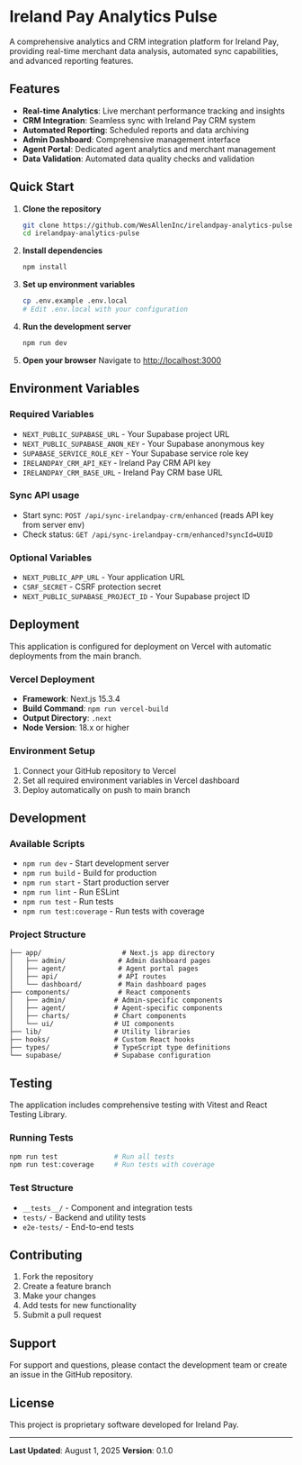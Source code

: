 # Ireland Pay Analytics Pulse

A comprehensive analytics and CRM integration platform for Ireland Pay, providing real-time merchant data analysis, automated sync capabilities, and advanced reporting features.

## Features

- **Real-time Analytics**: Live merchant performance tracking and insights
- **CRM Integration**: Seamless sync with Ireland Pay CRM system
- **Automated Reporting**: Scheduled reports and data archiving
- **Admin Dashboard**: Comprehensive management interface
- **Agent Portal**: Dedicated agent analytics and merchant management
- **Data Validation**: Automated data quality checks and validation

## Quick Start

1. **Clone the repository**
   ```bash
   git clone https://github.com/WesAllenInc/irelandpay-analytics-pulse.git
   cd irelandpay-analytics-pulse
   ```

2. **Install dependencies**
   ```bash
   npm install
   ```

3. **Set up environment variables**
   ```bash
   cp .env.example .env.local
   # Edit .env.local with your configuration
   ```

4. **Run the development server**
   ```bash
   npm run dev
   ```

5. **Open your browser**
   Navigate to [http://localhost:3000](http://localhost:3000)

## Environment Variables

### Required Variables
- `NEXT_PUBLIC_SUPABASE_URL` - Your Supabase project URL
- `NEXT_PUBLIC_SUPABASE_ANON_KEY` - Your Supabase anonymous key
- `SUPABASE_SERVICE_ROLE_KEY` - Your Supabase service role key
- `IRELANDPAY_CRM_API_KEY` - Ireland Pay CRM API key
- `IRELANDPAY_CRM_BASE_URL` - Ireland Pay CRM base URL

### Sync API usage
- Start sync: `POST /api/sync-irelandpay-crm/enhanced` (reads API key from server env)
- Check status: `GET /api/sync-irelandpay-crm/enhanced?syncId=UUID`

### Optional Variables
- `NEXT_PUBLIC_APP_URL` - Your application URL
- `CSRF_SECRET` - CSRF protection secret
- `NEXT_PUBLIC_SUPABASE_PROJECT_ID` - Your Supabase project ID

## Deployment

This application is configured for deployment on Vercel with automatic deployments from the main branch.

### Vercel Deployment
- **Framework**: Next.js 15.3.4
- **Build Command**: `npm run vercel-build`
- **Output Directory**: `.next`
- **Node Version**: 18.x or higher

### Environment Setup
1. Connect your GitHub repository to Vercel
2. Set all required environment variables in Vercel dashboard
3. Deploy automatically on push to main branch

## Development

### Available Scripts
- `npm run dev` - Start development server
- `npm run build` - Build for production
- `npm run start` - Start production server
- `npm run lint` - Run ESLint
- `npm run test` - Run tests
- `npm run test:coverage` - Run tests with coverage

### Project Structure
```
├── app/                    # Next.js app directory
│   ├── admin/             # Admin dashboard pages
│   ├── agent/             # Agent portal pages
│   ├── api/               # API routes
│   └── dashboard/         # Main dashboard pages
├── components/            # React components
│   ├── admin/            # Admin-specific components
│   ├── agent/            # Agent-specific components
│   ├── charts/           # Chart components
│   └── ui/               # UI components
├── lib/                  # Utility libraries
├── hooks/                # Custom React hooks
├── types/                # TypeScript type definitions
└── supabase/             # Supabase configuration
```

## Testing

The application includes comprehensive testing with Vitest and React Testing Library.

### Running Tests
```bash
npm run test              # Run all tests
npm run test:coverage     # Run tests with coverage
```

### Test Structure
- `__tests__/` - Component and integration tests
- `tests/` - Backend and utility tests
- `e2e-tests/` - End-to-end tests

## Contributing

1. Fork the repository
2. Create a feature branch
3. Make your changes
4. Add tests for new functionality
5. Submit a pull request

## Support

For support and questions, please contact the development team or create an issue in the GitHub repository.

## License

This project is proprietary software developed for Ireland Pay.

---

**Last Updated**: August 1, 2025
**Version**: 0.1.0
